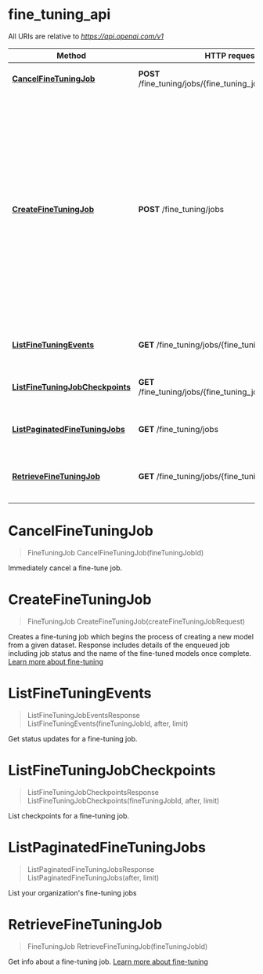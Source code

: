 # fine_tuning_api

All URIs are relative to *https://api.openai.com/v1*

Method | HTTP request | Description
------------- | ------------- | -------------
[**CancelFineTuningJob**](fine_tuning_api.md#CancelFineTuningJob) | **POST** /fine_tuning/jobs/{fine_tuning_job_id}/cancel | Immediately cancel a fine-tune job. 
[**CreateFineTuningJob**](fine_tuning_api.md#CreateFineTuningJob) | **POST** /fine_tuning/jobs | Creates a fine-tuning job which begins the process of creating a new model from a given dataset.  Response includes details of the enqueued job including job status and the name of the fine-tuned models once complete.  [Learn more about fine-tuning](/docs/guides/fine-tuning) 
[**ListFineTuningEvents**](fine_tuning_api.md#ListFineTuningEvents) | **GET** /fine_tuning/jobs/{fine_tuning_job_id}/events | Get status updates for a fine-tuning job. 
[**ListFineTuningJobCheckpoints**](fine_tuning_api.md#ListFineTuningJobCheckpoints) | **GET** /fine_tuning/jobs/{fine_tuning_job_id}/checkpoints | List checkpoints for a fine-tuning job. 
[**ListPaginatedFineTuningJobs**](fine_tuning_api.md#ListPaginatedFineTuningJobs) | **GET** /fine_tuning/jobs | List your organization&#39;s fine-tuning jobs 
[**RetrieveFineTuningJob**](fine_tuning_api.md#RetrieveFineTuningJob) | **GET** /fine_tuning/jobs/{fine_tuning_job_id} | Get info about a fine-tuning job.  [Learn more about fine-tuning](/docs/guides/fine-tuning) 


<a name="CancelFineTuningJob"></a>
# **CancelFineTuningJob**
> FineTuningJob CancelFineTuningJob(fineTuningJobId)

Immediately cancel a fine-tune job. 
<a name="CreateFineTuningJob"></a>
# **CreateFineTuningJob**
> FineTuningJob CreateFineTuningJob(createFineTuningJobRequest)

Creates a fine-tuning job which begins the process of creating a new model from a given dataset.  Response includes details of the enqueued job including job status and the name of the fine-tuned models once complete.  [Learn more about fine-tuning](/docs/guides/fine-tuning) 
<a name="ListFineTuningEvents"></a>
# **ListFineTuningEvents**
> ListFineTuningJobEventsResponse ListFineTuningEvents(fineTuningJobId, after, limit)

Get status updates for a fine-tuning job. 
<a name="ListFineTuningJobCheckpoints"></a>
# **ListFineTuningJobCheckpoints**
> ListFineTuningJobCheckpointsResponse ListFineTuningJobCheckpoints(fineTuningJobId, after, limit)

List checkpoints for a fine-tuning job. 
<a name="ListPaginatedFineTuningJobs"></a>
# **ListPaginatedFineTuningJobs**
> ListPaginatedFineTuningJobsResponse ListPaginatedFineTuningJobs(after, limit)

List your organization&#39;s fine-tuning jobs 
<a name="RetrieveFineTuningJob"></a>
# **RetrieveFineTuningJob**
> FineTuningJob RetrieveFineTuningJob(fineTuningJobId)

Get info about a fine-tuning job.  [Learn more about fine-tuning](/docs/guides/fine-tuning) 

